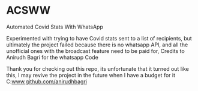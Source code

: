 # ACSWW
Automated Covid Stats With WhatsApp

Experimented with trying to have Covid stats sent to a list of recipients, but ultimately the project failed because there is no whatsapp API, and all the unofficial ones with the broadcast feature need to be paid for, Credits to Anirudh Bagri for the whatsapp Code










Thank you for checking out this repo, its unfortunate that it turned out like this, I may revive the project in the future when I have a budget for it
C:www.github.com/anirudhbagri
